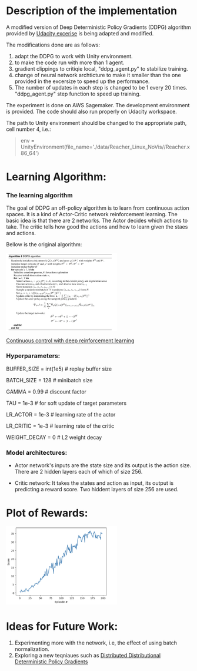 # Description of the implementation
A modified version of Deep Deterministic Policy Gradients (DDPG) algorithm provided by [Udacity excerise](https://github.com/udacity/deep-reinforcement-learning/tree/master/ddpg-bipedal) is being adapted and modified.

The modifications done are as follows:
1. adapt the DDPG to work with Unity environment.
2. to make the code run with more than 1 agent.
3. gradient clippings to critiqie local, "ddpg_agent.py" to stabilize training.
4. change of neural network archticture to make it smaller than the one provided in the excersize to speed up the performance. 
5. The number of updates in each step is changed to be 1 every 20 times. "ddpg_agent.py" step function to speed up training.

The experiment is done on AWS Sagemaker. The development environment is provided. The code should also run properly on Udacity workspace. 

The path to Unity environment should be changed to the appropriate path, cell number 4,
i.e.:

> env = UnityEnvironment(file_name='./data/Reacher_Linux_NoVis//Reacher.x86_64')

# Learning Algorithm:

### The learning algorithm

The goal of DDPG an off-policy algorithm is to learn from continuous action spaces.
It is a kind of Actor-Critic network reinforcement learning. The basic idea is that there are 2 networks. The Actor decides which actions to take. The critic tells how good the actions and how to learn given the staes and actions.

Bellow is the original algorithm:


<img src="ddpg_algorithm.png"  width="60%" height="30%">

[Continuous control with deep reinforcement learning](https://arxiv.org/abs/1509.02971)

### Hyperparameters:

BUFFER_SIZE = int(1e5)  # replay buffer size

BATCH_SIZE = 128         # minibatch size

GAMMA = 0.99            # discount factor

TAU = 1e-3              # for soft update of target parameters

LR_ACTOR = 1e-3         # learning rate of the actor 

LR_CRITIC = 1e-3        # learning rate of the critic

WEIGHT_DECAY = 0        # L2 weight decay

### Model architectures:

* Actor network's inputs are the state size and its output is the action size. There are 2 hidden layers each of which of size 256.

* Critic network:  It takes the states and action as input, its output is predicting a reward score. Two hiddent layers of size 256 are used.

# Plot of Rewards:
<img src="ddpg_plot.png"  width="60%" height="30%">


# Ideas for Future Work:
1. Experimenting more with the network, i.e, the effect of using batch normalization.
2. Exploring a new teqniaues such as [Distributed Distributional Deterministic Policy Gradients](https://openreview.net/forum?id=SyZipzbCb)
